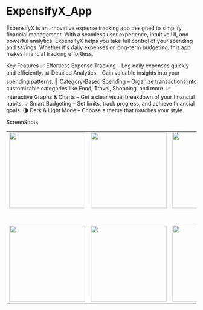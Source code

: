 # ExpensifyX_App

   ExpensifyX is an innovative expense tracking app designed to simplify financial management. With a seamless user experience, intuitive UI, and powerful analytics, ExpensifyX helps you take full control of your spending and savings. Whether it's daily expenses or long-term budgeting, this app makes financial tracking effortless.

Key Features
✅ Effortless Expense Tracking – Log daily expenses quickly and efficiently.
📊 Detailed Analytics – Gain valuable insights into your spending patterns.
📂 Category-Based Spending – Organize transactions into customizable categories like Food, Travel, Shopping, and more.
📈 Interactive Graphs & Charts – Get a clear visual breakdown of your financial habits.
💡 Smart Budgeting – Set limits, track progress, and achieve financial goals.
🌗 Dark & Light Mode – Choose a theme that matches your style.

ScreenShots

<table>
  <tr>
     <td align="center"><img src="https://github.com/user-attachments/assets/72b7556e-3974-4e36-bf5c-e42c355384d7" width="200" /></td>
    <td align="center"><img src="https://github.com/user-attachments/assets/e1509be3-3ff8-4842-9e8a-da6d72a8c967" width="200" /></td>
    <td align="center"><img src="https://github.com/user-attachments/assets/ad81dbfc-5a19-4d58-879e-78e953581fbb" width="200" /></td>
    <td align="center"><img src="https://github.com/user-attachments/assets/42a5dcce-d142-4cd1-b0dc-cbea151367fb" width="200" /></td>
    <td align="center"><img src="https://github.com/user-attachments/assets/8880fc31-bc06-49dd-ad99-f0a27025fbf2" width="200" /></td>
     <td align="center"><img src="https://github.com/user-attachments/assets/61b2c861-ca17-4fbe-bfba-49ff2af645cb" width="200" /></td>
  </tr>
   <tr>
    <td colspan="10" style="height: 40px;"></td>
  </tr>
  <tr>
     <td align="center"><img src="https://github.com/user-attachments/assets/19bafc02-edd7-4631-8989-671e0219fcb3" width="200" /></td>
    <td align="center"><img src="https://github.com/user-attachments/assets/49e4438c-05f6-499f-b76c-6b8c0d32a6a9" width="200" /></td>
    <td align="center"><img src="https://github.com/user-attachments/assets/90efaa7e-32b1-46d9-a23f-269be1099b97" width="200" /></td>
    <td align="center"><img src="https://github.com/user-attachments/assets/45cca680-0b8c-44b0-bd79-119803c1a7b6" width="200" /></td>
  </tr>

  






  





  


